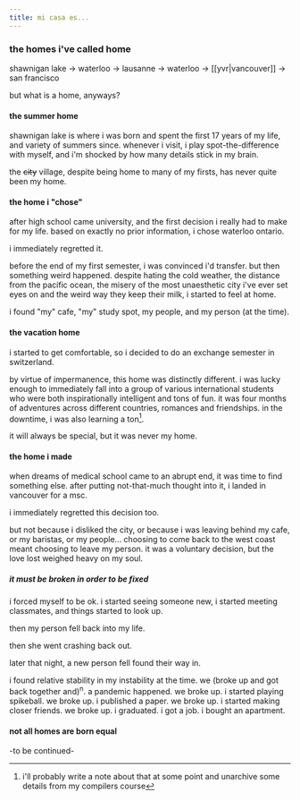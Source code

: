 ```yaml
---
title: mi casa es...
---
```


### the homes i've called home

shawnigan lake → waterloo → lausanne → waterloo → [[yvr|vancouver]] → san francisco

but what is a home, anyways?

#### the summer home

shawnigan lake is where i was born and spent the first 17 years of my life, and variety of summers since. whenever i visit, i play spot-the-difference with myself, and i'm shocked by how many details stick in my brain.

the ~~city~~ village, despite being home to many of my firsts, has never quite been my home.

#### the home i "chose"

after high school came university, and the first decision i really had to make for my life. based on exactly no prior information, i chose waterloo ontario.

i immediately regretted it.

before the end of my first semester, i was convinced i'd transfer. but then something weird happened. despite hating the cold weather, the distance from the pacific ocean, the misery of the most unaesthetic city i've ever set eyes on and the weird way they keep their milk, i started to feel at home.

i found "my" cafe, "my" study spot, my people, and my person (at the time).

#### the vacation home

i started to get comfortable, so i decided to do an exchange semester in switzerland.

by virtue of impermanence, this home was distinctly different. i was lucky enough to immediately fall into a group of various international students who were both inspirationally intelligent and tons of fun. it was four months of adventures across different countries, romances and friendships. in the downtime, i was also learning a ton[^1].

it will always be special, but it was never my home.

[^1]: i'll probably write a note about that at some point and unarchive some details from my compilers course

#### the home i made

when dreams of medical school came to an abrupt end, it was time to find something else. after putting not-that-much thought into it, i landed in vancouver for a msc.

i immediately regretted this decision too.

but not because i disliked the city, or because i was leaving behind my cafe, or my baristas, or my people... choosing to come back to the west coast meant choosing to leave my person. it was a voluntary decision, but the love lost weighed heavy on my soul.

##### it must be broken in order to be fixed

i forced myself to be ok. i started seeing someone new, i started meeting classmates, and things started to look up.

then my person fell back into my life.

then she went crashing back out.

later that night, a new person fell found their way in.

i found relative stability in my instability at the time. we (broke up and got back together and)<sup>n</sup>. a pandemic happened. we broke up. i started playing spikeball. we broke up. i published a paper. we broke up. i started making closer friends. we broke up. i graduated. i got a job. i bought an apartment.

#### not all homes are born equal

-to be continued-